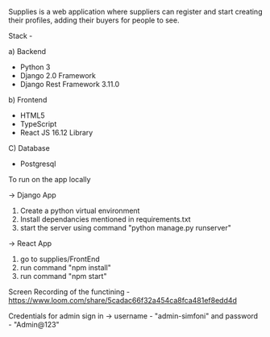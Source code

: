 Supplies is a web application where suppliers can register and start creating their profiles, adding their buyers for people to see.

Stack - 

a)  Backend

- Python 3
- Django 2.0 Framework 
- Django Rest Framework 3.11.0

b)  Frontend

- HTML5
- TypeScript
- React JS 16.12 Library

C) Database

- Postgresql 


To run on the app locally

-> Django App

1. Create a python virtual environment
2. Install dependancies mentioned in requirements.txt
3. start the server using command "python manage.py runserver"

-> React App

1. go to supplies/FrontEnd
2. run command "npm install"
3. run command "npm start"


Screen Recording of the functining - https://www.loom.com/share/5cadac66f32a454ca8fca481ef8edd4d

Credentials for admin sign in -> username - "admin-simfoni" and password - "Admin@123"
